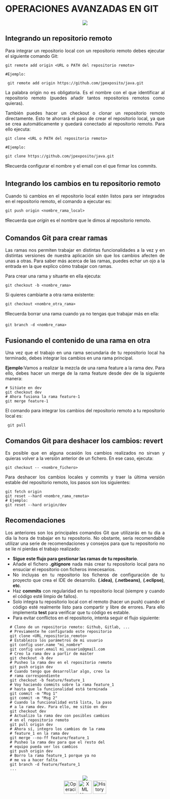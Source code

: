 <div align="justify">

# OPERACIONES AVANZADAS EN GIT

<div align="center">
<img src="https://i1.wp.com/codeyourapps.com/wp-content/uploads/2021/01/3D-infographic2-Recovered-15.png?resize=800%2C500&ssl=1">
</div>

## Integrando un repositorio remoto

Para integrar un repositorio local con un repositorio remoto debes ejecutar el siguiente comando Git:

```console
git remote add origin <URL o PATH del repositorio remoto>

#Ejemplo:

 git remote add origin https://github.com/jpexposito/java.git
```

 La palabra origin no es obligatoria. Es el nombre con el que identificar al repositorio remoto (puedes añadir tantos repositorios remotos como quieras).

 También puedes hacer un checkout o clonar un repositorio remoto directamente. Esto te ahorrará el paso de crear el repositorio local, ya que se crea automáticamente y quedará conectado al repositorio remoto. Para ello ejecuta:

```console
git clone <URL o PATH del repositorio remoto>

#Ejemplo:

git clone https://github.com/jpexposito/java.git
```
❗️Recuerda configurar el nombre y el email con el que firmar los commits.

## Integrando los cambios en tu repositorio remoto

Cuando tú cambios en el repositorio local estén listos para ser integrados en el repositorio remoto, el comando a ejecutar es:

```console
git push origin <nombre_rama_local>
```
❗️Recuerda que _origin_ es el nombre que le dimos al repositorio remoto.

## Comandos Git para crear ramas

Las ramas nos permiten trabajar en distintas funcionalidades a la vez y en distintas versiones de nuestra aplicación sin que los cambios afecten de unas a otras. Para saber más acerca de las ramas, puedes echar un ojo a la entrada en la que explico cómo trabajar con ramas.

Para crear una rama y situarte en ella ejecuta:

```console
git checkout -b <nombre_rama>
```
Si quieres cambiarte a otra rama existente:

```console
git checkout <nombre_otra_rama>
```

❗️Recuerda borrar una rama cuando ya no tengas que trabajar más en ella:

```console
git branch -d <nombre_rama>
```

## Fusionando el contenido de una rama en otra

Una vez que el trabajo en una rama secundaria de tu repositorio local ha terminado, debes integrar los cambios en una rama principal.

 __Ejemplo__:Vamos a realizar la mezcla de una rama feature a la rama dev. Para ello, debes hacer un merge de la rama feature desde dev de la siguiente manera:

```console
# Sitúate en dev
git checkout dev
# Ahora fusiona la rama feature-1
git merge feature-1
```

El comando para integrar los cambios del repositorio remoto a tu repositorio local es:

```console
 git pull
```
## Comandos Git para deshacer los cambios: revert

Es posible que en alguna ocasión los cambios realizados no sirvan y quieras volver a la versión anterior de un fichero. En ese caso, ejecuta:

```console
git checkout -- <nombre_fichero>
```

Para deshacer los cambios locales y commits y traer la última versión estable del repositorio remoto, los pasos son los siguientes:

```console
git fetch origin
git reset --hard <nombre_rama_remota>
# Ejemplo:
git reset --hard origin/dev
```

## Recomendaciones

 Los anteriores son los principales comandos Git que utilizarás en tu día a día la hora de trabajar en tu repositorio. No obstante, sería recomendable utilizar una serie de recomendaciones y consejos para que tu repositorio no se líe ni pierdas el trabajo realizado:
  - __Sigue este flujo para gestionar las ramas de tu repositorio__.
  - Añade el fichero __.gitignore__ nada más crear tu repositorio local para no ensuciar el repositorio con ficheros innecesarios.
  - No incluyas en tu repositorio los ficheros de configuración de tu proyecto que crea el IDE de desarrollo. __(.idea)__, __(.netbeans)__, __(.eclipse)__, __etc__.
  - Haz __commits__ con regularidad en tu repositorio local (siempre y cuando el código esté limpio de fallos).
  - Solo integra tu repositorio local con el remoto (hacer un push) cuando el código esté realmente listo para compartir y libre de errores. Para ello implementa __test__ para verificar que tu código es estable.
  - Para evitar conflictos en el repositorio, intenta seguir el flujo siguiente:

```console
  # Clono de un repositorio remoto: Github, Gitlab, ...
  # Previamente he configurado este repositorio
  git clone <URL_repositorio_remoto>
  # Establezco los parámetros de mi usuario
  git config user.name "mi_nombre"
  git config user.email mi_usuario@gmail.com
  # Creo la rama dev a partir de master
  git checkout -b dev
  # Pusheo la rama dev en el repositorio remoto
  git push origin dev
  # Cuando tengo que desarrollar algo, creo la
  # rama correspondiente
  git checkout -b feature/feature_1
  # Voy haciendo commits sobre la rama feature_1
  # hasta que la funcionalidad está terminada
  git commit -m "Msg 1"
  git commit -m "Msg 2"
  # Cuando la funcionalidad está lista, la paso
  # a la rama dev. Para ello, me sitúo en dev
  git checkout dev
  # Actualizo la rama dev con posibles cambios
  # en el repositorio remoto
  git pull origin dev
  # Ahora sí, integro los cambios de la rama
  # feature_1 en la rama dev
  git merge --no-ff feature/feature_1
  # Pusheo la rama dev para que el resto del
  # equipo pueda ver los cambios
  git push origin dev
  # Borro la rama feature_1 porque ya no
  # me va a hacer falta
  git branch -d feature/feature_1
  ...
```

<div align="center">
<img src="https://static.javatpoint.com/tutorial/git/images/git-remote.png">
</div>


<div align="center">
    <a href="OPERACIONES_ESENCIALES.md"><img src="../../img/before.png" alt="Operaciones esenciales" style="width:42px;height:42px;"></a>
    <a href="README.md"><img src="../../img/home.png" alt="XML Home" style="width:42px;height:42px;"></a>
    <a href="HISTORIA.md"><img src="../../img/next.png" alt="History" style="width:42px;height:42px;">
</div>

</div>
